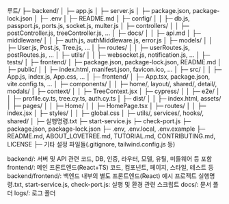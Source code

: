 루트/
├─ backend/
│  ├─ app.js
│  ├─ server.js
│  ├─ package.json, package-lock.json
│  ├─ .env
│  ├─ README.md
│  ├─ config/
│  │  ├─ db.js, passport.js, ports.js, socket.js, multer.js
│  ├─ controllers/
│  │  ├─ postController.js, treeController.js, ...
│  ├─ docs/
│  │  ├─ api.md
│  ├─ middleware/
│  │  ├─ auth.js, authMiddleware.js, error.js
│  ├─ models/
│  │  ├─ User.js, Post.js, Tree.js, ...
│  ├─ routes/
│  │  ├─ userRoutes.js, postRoutes.js, ...
│  ├─ utils/
│  │  ├─ websocket.js, notification.js, ...
│  ├─ tests/
│  ├─ frontend/
│     ├─ package.json, package-lock.json, README.md
│     ├─ public/
│     │  ├─ index.html, manifest.json, favicon.ico, ...
│     ├─ src/
│     │  ├─ App.js, index.js, App.css, ...
│
├─ frontend/
│  ├─ App.tsx, package.json, vite.config.ts, ...
│  ├─ components/
│  │  ├─ home/, layout/, shared/, detail/, modals/
│  ├─ context/
│  │  ├─ TreeContext.jsx
│  ├─ cypress/
│  │  ├─ e2e/
│  │     ├─ profile.cy.ts, tree.cy.ts, auth.cy.ts
│  ├─ dist/
│  │  ├─ index.html, assets/
│  ├─ pages/
│  │  ├─ Home/
│  │     ├─ HomePage.tsx
│  ├─ routes/
│  │  ├─ index.jsx
│  ├─ styles/
│  │  ├─ global.css
│  ├─ utils/, services/, hooks/, shared/
│
├─ 실행명령.txt
├─ start-service.js
├─ check-port.js
├─ package.json, package-lock.json
├─ .env, .env.local, .env.example
├─ README.md, ABOUT_LOVETREE.md, TUTORIAL.md, CONTRIBUTING.md, LICENSE
├─ 기타 설정 파일들(.gitignore, tailwind.config.js 등)

backend/: 서버 및 API 관련 코드, DB, 인증, 라우터, 모델, 유틸, 미들웨어 등 포함
frontend/: 메인 프론트엔드(React+TS) 코드, 컴포넌트, 페이지, 스타일, 테스트 등
backend/frontend/: 백엔드 내부의 별도 프론트엔드(React) 예시 프로젝트
실행명령.txt, start-service.js, check-port.js: 실행 및 환경 관련 스크립트
docs/: 문서 폴더
logs/: 로그 폴더